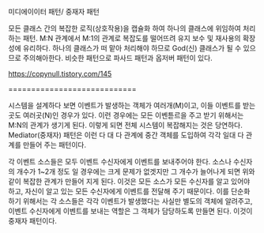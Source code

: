 미디에이이터 패턴/ 중재자 패턴

모든 클래스 간의 복잡한 로직(상호작용)을 캡슐화 하여 하나의 클래스에 위임하여 처리하는 패턴.
M:N 관계에서 M:1의 관계로 복잡도를 떨어뜨려 유지 보수 및 재사용의 확장성에 유리하다.
하나의 클래스가 떠 맡아 처리해야 하므로 God(신) 클래스가 될 수 있으므로 주의해아한다.
비슷한 패턴으로 파사드 패턴과 옵저버 패턴이 있다.

https://copynull.tistory.com/145


============================

시스템을 설계하다 보면 이벤트가 발생하는 객체가 여러개(M)이고, 이들 이벤트를 받는 곳도 여러곳(N)인 경우가 있다.
이런 경우에는 모든 이벤튿르을 주고 받기 위해서는 M:N의 관계가 생기게 된다.
이렇게 되면 전체 시스템이 복잡해지는 것은 당연하다. Mediator(중재자) 패턴은 이런 다 대 다 관계에 중간 객체를 도입하여
각각 일대 다 관계를 만들어 주는 패턴이다.

각 이벤트 소스들은 모두 이벤트 수신자에게 이벤트를 보내주어야 한다. 소스나 수신자의 개수가 1~2개 정도 일 경우에는 크게 문제가 없겟지만
그 개수가 늘어나게 되면 위와 같이 복잡한 관계가 만들어 지게 된다. 이것은 모든 소스가 모든 수신자를 알고 있어야 하고, 자신이 알고 있는
모든 수신자에게 이벤트를 전달해 주기 때문이다. 이를 단순화 하기 위해서는 각 소스들은 각각 이벤트가 발생했다는 사실만 별도의 객체에 알려주고,
이벤트 수신자에게 이벤트를 보내는 역할은 그 객체가 담당하도록 만들면 된다. 이것이 중재자 패턴이다.




